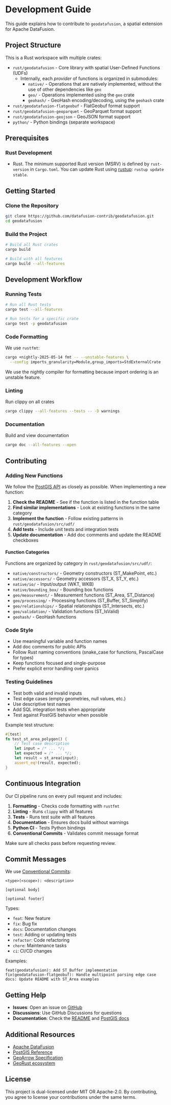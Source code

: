 # Development Guide

This guide explains how to contribute to `geodatafusion`, a spatial extension for Apache DataFusion.

## Project Structure

This is a Rust workspace with multiple crates:

- `rust/geodatafusion` - Core library with spatial User-Defined Functions (UDFs)
    - Internally, each _provider_ of functions is organized in submodules:
        - `native/` - Operations that are natively implemented, without the use of other dependencies like `geo`
        - `geo/` - Operations implemented using the `geo` crate
        - `geohash/` - GeoHash encoding/decoding, using the `geohash` crate
- `rust/geodatafusion-flatgeobuf` - FlatGeobuf format support
- `rust/geodatafusion-geoparquet` - GeoParquet format support
- `rust/geodatafusion-geojson` - GeoJSON format support
- `python/` - Python bindings (separate workspace)

## Prerequisites

### Rust Development

- Rust. The minimum supported Rust version (MSRV) is defined by `rust-version` in `Cargo.toml`. You can update Rust using [rustup](https://rustup.rs/): `rustup update stable`.

## Getting Started

### Clone the Repository

```bash
git clone https://github.com/datafusion-contrib/geodatafusion.git
cd geodatafusion
```

### Build the Project

```bash
# Build all Rust crates
cargo build

# Build with all features
cargo build --all-features
```

## Development Workflow

### Running Tests

```bash
# Run all Rust tests
cargo test --all-features

# Run tests for a specific crate
cargo test -p geodatafusion
```

### Code Formatting

We use `rustfmt`:

```bash
cargo +nightly-2025-05-14 fmt -- --unstable-features \
  --config imports_granularity=Module,group_imports=StdExternalCrate
```

We use the nightly compiler for formatting because import ordering is an unstable feature.

### Linting

Run clippy on all crates

```bash
cargo clippy --all-features --tests -- -D warnings
```

### Documentation

Build and view documentation

```bash
cargo doc --all-features --open
```

## Contributing

### Adding New Functions

We follow the [PostGIS API](https://postgis.net/docs/reference.html) as closely as possible. When implementing a new function:

1. **Check the README** - See if the function is listed in the function table
2. **Find similar implementations** - Look at existing functions in the same category
3. **Implement the function** - Follow existing patterns in `rust/geodatafusion/src/udf/`
4. **Add tests** - Include unit tests and integration tests
5. **Update documentation** - Add doc comments and update the README checkboxes

#### Function Categories

Functions are organized by category in `rust/geodatafusion/src/udf/`:

- `native/constructors/` - Geometry constructors (ST_MakePoint, etc.)
- `native/accessors/` - Geometry accessors (ST_X, ST_Y, etc.)
- `native/io/` - Input/output (WKT, WKB)
- `native/bounding_box/` - Bounding box functions
- `geo/measurement/` - Measurement functions (ST_Area, ST_Distance)
- `geo/processing/` - Processing functions (ST_Buffer, ST_Simplify)
- `geo/relationships/` - Spatial relationships (ST_Intersects, etc.)
- `geo/validation/` - Validation functions (ST_IsValid)
- `geohash/` - GeoHash functions

### Code Style

- Use meaningful variable and function names
- Add doc comments for public APIs
- Follow Rust naming conventions (snake_case for functions, PascalCase for types)
- Keep functions focused and single-purpose
- Prefer explicit error handling over panics

### Testing Guidelines

- Test both valid and invalid inputs
- Test edge cases (empty geometries, null values, etc.)
- Use descriptive test names
- Add SQL integration tests when appropriate
- Test against PostGIS behavior when possible

Example test structure:

```rust
#[test]
fn test_st_area_polygon() {
    // Test case description
    let input = /* ... */;
    let expected = /* ... */;
    let result = st_area(input);
    assert_eq!(result, expected);
}
```

## Continuous Integration

Our CI pipeline runs on every pull request and includes:

1. **Formatting** - Checks code formatting with `rustfmt`
2. **Linting** - Runs `clippy` with all features
3. **Tests** - Runs test suite with all features
4. **Documentation** - Ensures docs build without warnings
5. **Python CI** - Tests Python bindings
6. **Conventional Commits** - Validates commit message format

Make sure all checks pass before requesting review.

## Commit Messages

We use [Conventional Commits](https://www.conventionalcommits.org/):

```
<type>(<scope>): <description>

[optional body]

[optional footer]
```

Types:

- `feat`: New feature
- `fix`: Bug fix
- `docs`: Documentation changes
- `test`: Adding or updating tests
- `refactor`: Code refactoring
- `chore`: Maintenance tasks
- `ci`: CI/CD changes

Examples:
```
feat(geodatafusion): Add ST_Buffer implementation
fix(geodatafusion-flatgeobuf): Handle multipoint parsing edge case
docs: Update README with ST_Area examples
```

## Getting Help

- **Issues**: Open an issue on [GitHub](https://github.com/datafusion-contrib/geodatafusion/issues)
- **Discussions**: Use GitHub Discussions for questions
- **Documentation**: Check the [README](README.md) and [PostGIS docs](https://postgis.net/docs/)

## Additional Resources

- [Apache DataFusion](https://datafusion.apache.org/)
- [PostGIS Reference](https://postgis.net/docs/reference.html)
- [GeoArrow Specification](https://geoarrow.org/)
- [GeoRust ecosystem](https://github.com/georust)

## License

This project is dual-licensed under MIT OR Apache-2.0. By contributing, you agree to license your contributions under the same terms.
